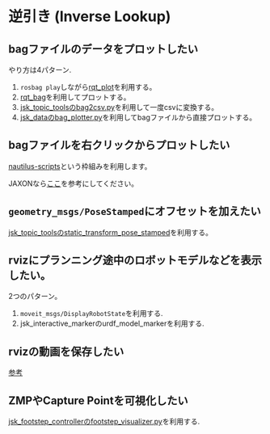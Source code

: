 # 逆引き (Inverse Lookup)

## bagファイルのデータをプロットしたい
やり方は4パターン.

1. `rosbag play`しながら[rqt_plot](https://ros.org/wiki/rqt_plot)を利用する。
2. [rqt_bag](https://ros.org/wiki/rqt_plot)を利用してプロットする。
3. [jsk_topic_toolsのbag2csv.py](https://github.com/jsk-ros-pkg/jsk_common/blob/master/jsk_topic_tools/scripts/bag2csv.py)を利用して一度csvに変換する。
4. [jsk_dataのbag_plotter.py](http://jsk-docs.readthedocs.org/en/latest/jsk_common/doc/jsk_tools/cltools/bag_plotter.html)を利用してbagファイルから直接プロットする。

## bagファイルを右クリックからプロットしたい
[nautilus-scripts](https://doc.ubuntu-fr.org/nautilus_scripts)という枠組みを利用します。

JAXONなら[ここ](https://github.com/jsk-ros-pkg/trans_system/blob/master/jaxon_ros_bridge/README.md#bagファイルのplot)を参考にしてください。

## `geometry_msgs/PoseStamped`にオフセットを加えたい
[jsk_topic_toolsのstatic_transform_pose_stamped](https://github.com/jsk-ros-pkg/jsk_common/blob/master/jsk_topic_tools/src/static_transform_pose_stamped.cpp)を利用する。

## rvizにプランニング途中のロボットモデルなどを表示したい。
2つのパターン。

1. `moveit_msgs/DisplayRobotState`を利用する.
2. jsk_interactive_markerのurdf_model_markerを利用する.

## rvizの動画を保存したい
[参考](https://jsk-visualization.readthedocs.org/en/latest/tips/index.html#record-rviz)

## ZMPやCapture Pointを可視化したい
[jsk_footstep_controllerのfootstep_visualizer.py](https://github.com/jsk-ros-pkg/jsk_control/blob/master/jsk_footstep_controller/scripts/footstep_visualizer.py)を利用する.
